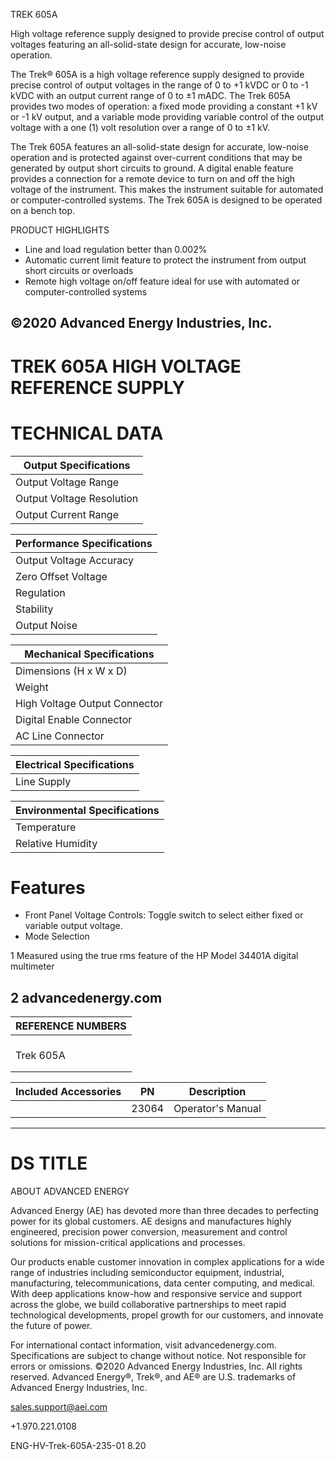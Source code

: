 TREK 605A

High voltage reference supply designed to provide precise control of output voltages featuring an all-solid-state design for accurate, low-noise operation.

The Trek® 605A is a high voltage reference supply designed to provide precise control of output voltages in the range of 0 to +1 kVDC or 0 to -1 kVDC with an output current range of 0 to ±1 mADC. The Trek 605A provides two modes of operation: a fixed mode providing a constant +1 kV or -1 kV output, and a variable mode providing variable control of the output voltage with a one (1) volt resolution over a range of 0 to ±1 kV.

The Trek 605A features an all-solid-state design for accurate, low-noise operation and is protected against over-current conditions that may be generated by output short circuits to ground. A digital enable feature provides a connection for a remote device to turn on and off the high voltage of the instrument. This makes the instrument suitable for automated or computer-controlled systems. The Trek 605A is designed to be operated on a bench top.

PRODUCT HIGHLIGHTS

- Line and load regulation better than 0.002%
- Automatic current limit feature to protect the instrument from output short circuits or overloads
- Remote high voltage on/off feature ideal for use with automated or computer-controlled systems

©2020 Advanced Energy Industries, Inc.
---
# TREK 605A HIGH VOLTAGE REFERENCE SUPPLY

# TECHNICAL DATA

|Output Specifications|
|---|
|Output Voltage Range|Fixed Mode: +1 kV or -1 kV. Variable Mode: Adjustable from 0 to +1 kVDC or 0 to -1 kVDC.|
|Output Voltage Resolution|1 V (Variable Mode)|
|Output Current Range|0 to ±1 mADC|

|Performance Specifications|
|---|
|Output Voltage Accuracy|Fixed or variable mode: Better than 0.1% of full scale|
|Zero Offset Voltage|Less than 500 mV|
|Regulation|Line: Better than 0.002% for a line change from 90 to 110 VAC, 04 to 126 VAC, or 207 to 250 VAC Load: Better than 0.002% for a load change from 0 to 1 mA|
|Stability|Drift with Time: Less than 50 ppm/month, Drift with Temperature: Less than 100 ppm/°C noncumulative|
|Output Noise|Less than 10 mV rms1|

|Mechanical Specifications|
|---|
|Dimensions (H x W x D)|84 x 254 x 280 mm (3.3 x 10 x 11 in)|
|Weight|2 kg (4.4 lb)|
|High Voltage Output Connector|Two binding posts|
|Digital Enable Connector|BNC coaxial connector|
|AC Line Connector|Standard three-prong AC line connector|

|Electrical Specifications|
|---|
|Line Supply|Factory set for one of two ranges: 90 to 127 VAC or 180 to 250 VAC, at 48 to 63 Hz (specify when ordering)|

|Environmental Specifications|
|---|
|Temperature|0 to 40°C (32 to 104°F)|
|Relative Humidity|To 85%, noncondensing|

# Features

- Front Panel Voltage Controls: Toggle switch to select either fixed or variable output voltage.
- Mode Selection

1 Measured using the true rms feature of the HP Model 34401A digital multimeter

2 advancedenergy.com
---
|REFERENCE NUMBERS|
|---|
|<br/>Trek 605A|PN|Description|
| |605A-L|Trek 605A HV Reference Supply (90 to 127 VAC)|
| |605A-H|Trek 605A HV Reference Supply (180 to 250 VAC)|

|Included Accessories|PN|Description|
|---|---|---|
| |23064|Operator's Manual|
---
# DS TITLE

ABOUT ADVANCED ENERGY

Advanced Energy (AE) has devoted more than three decades to perfecting power for its global customers. AE designs and manufactures highly engineered, precision power conversion, measurement and control solutions for mission-critical applications and processes.

Our products enable customer innovation in complex applications for a wide range of industries including semiconductor equipment, industrial, manufacturing, telecommunications, data center computing, and medical. With deep applications know-how and responsive service and support across the globe, we build collaborative partnerships to meet rapid technological developments, propel growth for our customers, and innovate the future of power.

For international contact information, visit advancedenergy.com. Specifications are subject to change without notice. Not responsible for errors or omissions. ©2020 Advanced Energy Industries, Inc. All rights reserved. Advanced Energy®, Trek®, and AE® are U.S. trademarks of Advanced Energy Industries, Inc.

sales.support@aei.com

+1.970.221.0108

ENG-HV-Trek-605A-235-01 8.20